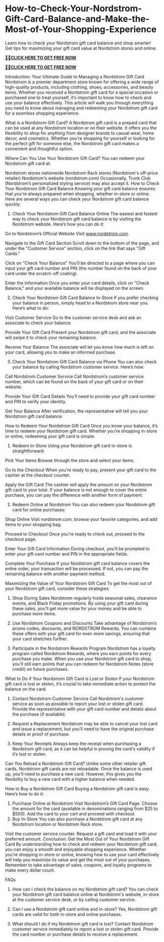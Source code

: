 # How-to-Check-Your-Nordstrom-Gift-Card-Balance-and-Make-the-Most-of-Your-Shopping-Experience
Learn how to check your Nordstrom gift card balance and shop smarter! Get tips for maximizing your gift card value at Nordstrom stores and online.

**[🔰💥CLICK HERE TO GET FREE NOW](https://neeoee.xyz/all-gift-card/)**

**[🔰💥CLICK HERE TO GET FREE NOW](https://neeoee.xyz/all-gift-cards-usa/)**

Introduction: Your Ultimate Guide to Managing a Nordstrom Gift Card
Nordstrom is a premier department store known for offering a wide range of high-quality products, including clothing, shoes, accessories, and beauty items. Whether you received a Nordstrom gift card for a special occasion or purchased one to treat yourself, it’s important to know how to check and use your balance effectively. This article will walk you through everything you need to know about managing and redeeming your Nordstrom gift card for a seamless shopping experience.

What is a Nordstrom Gift Card?
A Nordstrom gift card is a prepaid card that can be used at any Nordstrom location or on their website. It offers you the flexibility to shop for anything from designer brands to casual wear, home decor, and cosmetics. Whether you're shopping for yourself or looking for the perfect gift for someone else, the Nordstrom gift card makes a convenient and thoughtful option.

Where Can You Use Your Nordstrom Gift Card?
You can redeem your Nordstrom gift card at:

Nordstrom stores nationwide
Nordstrom Rack stores (Nordstrom's off-price retailer)
Nordstrom's website (nordstrom.com)
Occasionally, Trunk Club (Nordstrom’s personalized styling service) may also accept it.
How to Check Your Nordstrom Gift Card Balance
Knowing your gift card balance ensures that you're always prepared when shopping, whether in-store or online. Here are several ways you can check your Nordstrom gift card balance quickly:

1. Check Your Nordstrom Gift Card Balance Online
The easiest and fastest way to check your Nordstrom gift card balance is by visiting the Nordstrom website. Here’s how you can do it:

Go to Nordstrom’s Official Website
Visit www.nordstrom.com.

Navigate to the Gift Card Section
Scroll down to the bottom of the page, and under the "Customer Service" section, click on the link that says "Gift Cards."

Click on "Check Your Balance"
You’ll be directed to a page where you can input your gift card number and PIN (the number found on the back of your card under the scratch-off coating).

Enter the Information
Once you enter your card details, click on "Check Balance," and your available balance will be displayed on the screen.

2. Check Your Nordstrom Gift Card Balance In-Store
If you prefer checking your balance in person, simply head to a Nordstrom store near you. Here’s what to do:

Visit Customer Service
Go to the customer service desk and ask an associate to check your balance.

Provide Your Gift Card
Present your Nordstrom gift card, and the associate will swipe it to check your remaining balance.

Receive Your Balance
The associate will let you know how much is left on your card, allowing you to make an informed purchase.

3. Check Your Nordstrom Gift Card Balance via Phone
You can also check your balance by calling Nordstrom customer service. Here’s how:

Call Nordstrom Customer Service
Call Nordstrom’s customer service number, which can be found on the back of your gift card or on their website.

Provide Your Gift Card Details
You’ll need to provide your gift card number and PIN to verify your identity.

Get Your Balance
After verification, the representative will tell you your Nordstrom gift card balance.

How to Redeem Your Nordstrom Gift Card
Once you know your balance, it’s time to redeem your Nordstrom gift card. Whether you’re shopping in-store or online, redeeming your gift card is simple.

1. Redeem In-Store
Using your Nordstrom gift card in-store is straightforward:

Pick Your Items
Browse through the store and select your items.

Go to the Checkout
When you're ready to pay, present your gift card to the cashier at the checkout counter.

Apply the Gift Card
The cashier will apply the amount on your Nordstrom gift card to your total. If your balance is not enough to cover the entire purchase, you can pay the difference with another form of payment.

2. Redeem Online at Nordstrom
You can also redeem your Nordstrom gift card for online purchases:

Shop Online
Visit nordstrom.com, browse your favorite categories, and add items to your shopping bag.

Proceed to Checkout
Once you're ready to check out, proceed to the checkout page.

Enter Your Gift Card Information
During checkout, you’ll be prompted to enter your gift card number and PIN in the appropriate fields.

Complete Your Purchase
If your Nordstrom gift card balance covers the entire order, your transaction will be processed. If not, you can pay the remaining balance with another payment method.

Maximizing the Value of Your Nordstrom Gift Card
To get the most out of your Nordstrom gift card, consider these strategies:

1. Shop During Sales
Nordstrom regularly holds seasonal sales, clearance events, and Black Friday promotions. By using your gift card during these sales, you’ll get more value for your money and be able to purchase more items.

2. Use Nordstrom Coupons and Discounts
Take advantage of Nordstrom’s promo codes, discounts, and NORDSTROM Rewards. You can combine these offers with your gift card for even more savings, ensuring that your card stretches further.

3. Participate in the Nordstrom Rewards Program
Nordstrom has a loyalty program called Nordstrom Rewards, where you earn points for every purchase you make. When you use your Nordstrom gift card to shop, you’ll still earn points that you can redeem for Nordstrom Notes (store credit) on future purchases.

What to Do if Your Nordstrom Gift Card is Lost or Stolen
If your Nordstrom gift card is lost or stolen, it’s crucial to take immediate action to protect the balance on the card.

1. Contact Nordstrom Customer Service
Call Nordstrom's customer service as soon as possible to report your lost or stolen gift card. Provide the representative with your gift card number and details about the purchase (if available).

2. Request a Replacement
Nordstrom may be able to cancel your lost card and issue a replacement, but you’ll need to have the original purchase details or proof of purchase.

3. Keep Your Receipts
Always keep the receipt when purchasing a Nordstrom gift card, as it can be helpful in proving the card's validity if it’s lost or stolen.

Can You Reload a Nordstrom Gift Card?
Unlike some other retailer gift cards, Nordstrom gift cards are not reloadable. Once the balance is used up, you’ll need to purchase a new card. However, this gives you the flexibility to buy a new card with a higher balance when needed.

How to Buy a Nordstrom Gift Card
Buying a Nordstrom gift card is easy. Here’s how to do it:

1. Purchase Online at Nordstrom
Visit Nordstrom’s Gift Card Page.
Choose the amount for the card (available in denominations ranging from $25 to $500).
Add the card to your cart and proceed with checkout.
2. Buy In-Store
You can also purchase a Nordstrom gift card at any Nordstrom location or Nordstrom Rack store.

Visit the customer service counter.
Request a gift card and load it with your preferred amount.
Conclusion: Get the Most Out of Your Nordstrom Gift Card
By understanding how to check and redeem your Nordstrom gift card, you can enjoy a smooth and enjoyable shopping experience. Whether you’re shopping in-store or online, knowing how to use your card effectively will help you maximize its value and get the most out of your purchases. Remember to take advantage of sales, coupons, and loyalty programs to make every dollar count.

FAQs
1. How can I check the balance on my Nordstrom gift card?
You can check your Nordstrom gift card balance online at Nordstrom's website, in-store at the customer service desk, or by calling customer service.

2. Can I use a Nordstrom gift card online and in-store?
Yes, Nordstrom gift cards are valid for both in-store and online purchases.

3. What should I do if my Nordstrom gift card is lost?
Contact Nordstrom customer service immediately to report a lost or stolen gift card. Provide the card number or purchase details to receive a replacement.
